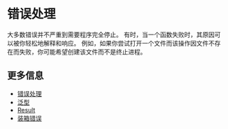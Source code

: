 # 错误处理

大多数错误并不严重到需要程序完全停止。
有时，当一个函数失败时，其原因可以被你轻松地解释和响应。
例如，如果你尝试打开一个文件而该操作因文件不存在而失败，你可能希望创建该文件而不是终止进程。

## 更多信息

- [错误处理](https://doc.rust-lang.org/book/ch09-02-recoverable-errors-with-result.html)
- [泛型](https://doc.rust-lang.org/book/ch10-01-syntax.html)
- [Result](https://doc.rust-lang.org/rust-by-example/error/result.html)
- [装箱错误](https://doc.rust-lang.org/rust-by-example/error/multiple_error_types/boxing_errors.html)